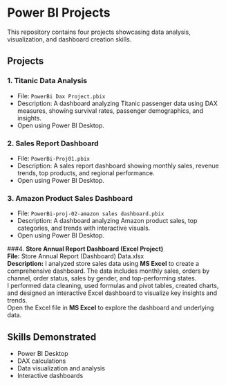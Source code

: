 # Power BI Projects 

This repository contains four projects showcasing data analysis, visualization, and dashboard creation skills.

## Projects

### 1. Titanic Data Analysis
- File: `PowerBi Dax Project.pbix`
- Description: A dashboard analyzing Titanic passenger data using DAX measures, showing survival rates, passenger demographics, and insights.
- Open using Power BI Desktop.

### 2. Sales Report Dashboard
- File: `PowerBi-Proj01.pbix`
- Description: A sales report dashboard showing monthly sales, revenue trends, top products, and regional performance.
- Open using Power BI Desktop.

### 3. Amazon Product Sales Dashboard
- File: `PowerBi-proj-02-amazon sales dashboard.pbix`
- Description: A dashboard analyzing Amazon product sales, top categories, and trends with interactive visuals.
- Open using Power BI Desktop.

###4. **Store Annual Report Dashboard (Excel Project)**  
   **File:** Store Annual Report (Dashboard) Data.xlsx  
   **Description:** I analyzed store sales data using **MS Excel** to create a comprehensive dashboard. The data includes monthly sales, orders by channel, order status, sales by gender, and top-performing states.  
   I performed data cleaning, used formulas and pivot tables, created charts, and designed an interactive Excel dashboard to visualize key insights and trends.  
   Open the Excel file in **MS Excel** to explore the dashboard and underlying data.


## Skills Demonstrated
- Power BI Desktop
- DAX calculations
- Data visualization and analysis
- Interactive dashboards
